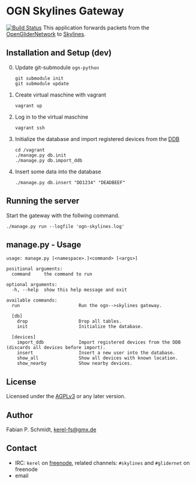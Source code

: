 # OGN Skylines Gateway
[![Build Status](https://travis-ci.org/kerel-fs/ogn-skylines-gateway.png?branch=master)](https://travis-ci.org/kerel-fs/ogn-skylines-gateway)
This application forwards packets from the [OpenGliderNetwork](http://glidernet.org) to [Skylines](https://skylines.aero).

## Installation and Setup (dev)
0. Update git-submodule `ogn-python`

   ```
   git submodule init
   git submodule update
   ```

1. Create virtual maschine with vagrant
   ```
   vagrant up
   ```

3. Log in to the virtual maschine

   ```
   vagrant ssh
   ```

4. Initialize the database and import registered devices from the [DDB](https://ddb.glidernet.org)

   ```
   cd /vagrant
   ./manage.py db.init
   ./manage.py db.import_ddb
   ```

5. Insert some data into the database

   ```
   ./manage.py db.insert "DD1234" "DEADBEEF"
   ```

## Running the server
Start the gateway with the follwing command.

```
./manage.py run --logfile 'ogn-skylines.log'
```

## manage.py - Usage
```
usage: manage.py [<namespace>.]<command> [<args>]

positional arguments:
  command     the command to run

optional arguments:
  -h, --help  show this help message and exit

available commands:
  run                      Run the ogn-->skylines gateway.

  [db]
    drop                   Drop all tables.
    init                   Initialize the database.

  [devices]
    import_ddb             Import registered devices from the DDB (discards all devices before import).
    insert                 Insert a new user into the database.
    show_all               Show all devices with known location.
    show_nearby            Show nearby devices.
```

## License
Licensed under the [AGPLv3](LICENSE) or any later version.

## Author
Fabian P. Schmidt, <kerel-fs@gmx.de>

## Contact
- IRC: `kerel` on [freenode](https://freenode.net/),
  related channels: `#skylines` and `#glidernet` on freenode
- email

